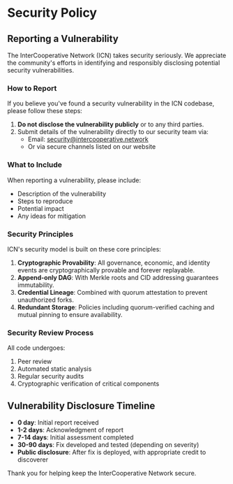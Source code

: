 # Security Policy

## Reporting a Vulnerability

The InterCooperative Network (ICN) takes security seriously. We appreciate the community's efforts in identifying and responsibly disclosing potential security vulnerabilities.

### How to Report

If you believe you've found a security vulnerability in the ICN codebase, please follow these steps:

1. **Do not disclose the vulnerability publicly** or to any third parties.
2. Submit details of the vulnerability directly to our security team via:
   - Email: security@intercooperative.network
   - Or via secure channels listed on our website

### What to Include

When reporting a vulnerability, please include:

* Description of the vulnerability
* Steps to reproduce
* Potential impact
* Any ideas for mitigation

### Security Principles

ICN's security model is built on these core principles:

1. **Cryptographic Provability**: All governance, economic, and identity events are cryptographically provable and forever replayable.
2. **Append-only DAG**: With Merkle roots and CID addressing guarantees immutability.
3. **Credential Lineage**: Combined with quorum attestation to prevent unauthorized forks.
4. **Redundant Storage**: Policies including quorum-verified caching and mutual pinning to ensure availability.

### Security Review Process

All code undergoes:
1. Peer review
2. Automated static analysis
3. Regular security audits
4. Cryptographic verification of critical components

## Vulnerability Disclosure Timeline

* **0 day**: Initial report received
* **1-2 days**: Acknowledgment of report
* **7-14 days**: Initial assessment completed
* **30-90 days**: Fix developed and tested (depending on severity)
* **Public disclosure**: After fix is deployed, with appropriate credit to discoverer

Thank you for helping keep the InterCooperative Network secure. 